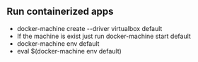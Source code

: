 
## Run containerized apps

* docker-machine create --driver virtualbox default
* If the machine is exist just run docker-machine start default
* docker-machine env default
* eval $(docker-machine env default)